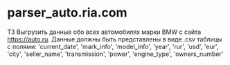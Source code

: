 # parser_auto.ria.com
ТЗ
Выгрузить данные обо всех автомобилях марки BMW с сайта https://auto.ru.
Данные должны быть представлены в виде .csv таблицы с полями:
'current_date', 'mark_info', 'model_info', 'year', 'rur', 'usd', 'eur', 'city', 'seller_name', 'transmission', 'power', 'engine_type', 'owners_number'
